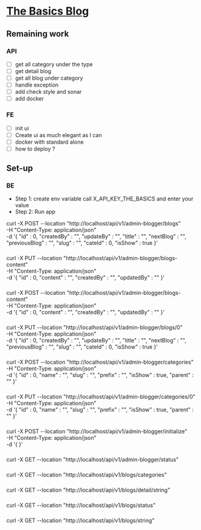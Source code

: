 # [The Basics Blog](https://the-basics.space)

## Remaining work

### API

- [ ] get all category under the type
- [ ] get detail blog
- [ ] get all blog under category
- [ ] handle exception
- [ ] add check style and sonar
- [ ] add docker

### FE

- [ ] init ui
- [ ] Create ui as much elegant as I can
- [ ] docker with standard alone
- [ ] how to deploy ?

## Set-up

### BE

- Step 1: create env variable call X_API_KEY_THE_BASICS and enter your value
- Step 2: Run app


curl -X POST --location "http://localhost/api/v1/admin-blogger/blogs" \
    -H "Content-Type: application/json" \
    -d '{
          "id" : 0,
          "createdBy" : "",
          "updateBy" : "",
          "title" : "",
          "nextBlog" : "",
          "previousBlog" : "",
          "slug" : "",
          "cateId" : 0,
          "isShow" : true
        }'
###
curl -X PUT --location "http://localhost/api/v1/admin-blogger/blogs-content" \
    -H "Content-Type: application/json" \
    -d '{
          "id" : 0,
          "content" : "",
          "createdBy" : "",
          "updatedBy" : ""
        }'
###
curl -X POST --location "http://localhost/api/v1/admin-blogger/blogs-content" \
    -H "Content-Type: application/json" \
    -d '{
          "id" : 0,
          "content" : "",
          "createdBy" : "",
          "updatedBy" : ""
        }'
###
curl -X PUT --location "http://localhost/api/v1/admin-blogger/blogs/0" \
    -H "Content-Type: application/json" \
    -d '{
          "id" : 0,
          "createdBy" : "",
          "updateBy" : "",
          "title" : "",
          "nextBlog" : "",
          "previousBlog" : "",
          "slug" : "",
          "cateId" : 0,
          "isShow" : true
        }'
###
curl -X POST --location "http://localhost/api/v1/admin-blogger/categories" \
    -H "Content-Type: application/json" \
    -d '{
          "id" : 0,
          "name" : "",
          "slug" : "",
          "prefix" : "",
          "isShow" : true,
          "parent" : ""
        }'
###
curl -X PUT --location "http://localhost/api/v1/admin-blogger/categories/0" \
    -H "Content-Type: application/json" \
    -d '{
          "id" : 0,
          "name" : "",
          "slug" : "",
          "prefix" : "",
          "isShow" : true,
          "parent" : ""
        }'
###
curl -X POST --location "http://localhost/api/v1/admin-blogger/initialize" \
    -H "Content-Type: application/json" \
    -d '{ }'
###
curl -X GET --location "http://localhost/api/v1/admin-blogger/status"
###
curl -X GET --location "http://localhost/api/v1/blogs/categories"
###
curl -X GET --location "http://localhost/api/v1/blogs/detail/string"
###
curl -X GET --location "http://localhost/api/v1/blogs/status"
###
curl -X GET --location "http://localhost/api/v1/blogs/string"